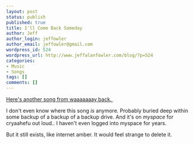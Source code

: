 ```yaml
---
layout: post
status: publish
published: true
title: I'll Come Back Someday
author: Jeff
author_login: jeffowler
author_email: jeffowler@gmail.com
wordpress_id: 524
wordpress_url: http://www.jeffalanfowler.com/blog/?p=524
categories:
- Music
- Songs
tags: []
comments: []
---
```

<a href="https://myspace.com/jefffowler/music/song/i-ll-come-back-someday-25571490-25372675?play=1" target="_blank">Here's another song from waaaaaaay back.  </a>

I don't even know where this song <em>is</em> anymore. Probably buried deep within some backup of a backup of a backup drive. And it's on <em>myspace</em> for cryaahefu out loud.. I haven't even logged into myspace for years.

But it still exists, like internet amber. It would feel strange to delete it.

&nbsp;

&nbsp;
